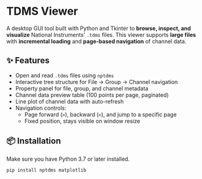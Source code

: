 # TDMS Viewer

A desktop GUI tool built with Python and Tkinter to **browse, inspect, and visualize** National Instruments' `.tdms` files. This viewer supports **large files** with **incremental loading** and **page-based navigation** of channel data.

## ✨ Features

- Open and read `.tdms` files using `nptdms`
- Interactive tree structure for File → Group → Channel navigation
- Property panel for file, group, and channel metadata
- Channel data preview table (100 points per page, paginated)
- Line plot of channel data with auto-refresh
- Navigation controls:
  - Page forward (`>`), backward (`<`), and jump to a specific page
  - Fixed position, stays visible on window resize

## 📦 Installation

Make sure you have Python 3.7 or later installed.

```bash
pip install nptdms matplotlib
